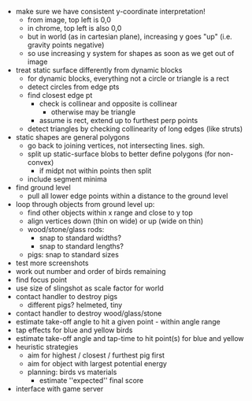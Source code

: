 
* make sure we have consistent y-coordinate interpretation!
  * from image, top left is 0,0
  * in chrome, top left is also 0,0
  * but in world (as in cartesian plane), increasing y goes "up" (i.e. gravity points negative)
  * so use increasing y system for shapes as soon as we get out of image
* treat static surface differently from dynamic blocks
  * for dynamic blocks, everything not a circle or triangle is a rect
  * detect circles from edge pts
  * find closest edge pt
    * check is collinear and opposite is collinear
      * otherwise may be triangle
    * assume is rect, extend up to furthest perp points
  * detect triangles by checking collinearity of long edges (like struts)
* static shapes are general polygons
  * go back to joining vertices, not intersecting lines. sigh.
  * split up static-surface blobs to better define polygons (for non-convex)
    * if midpt not within points then split
  * include segment minima
* find ground level
  * pull all lower edge points within a distance to the ground level
* loop through objects from ground level up:
  * find other objects within x range and close to y top
  * align vertices down (thin on wide) or up (wide on thin)
  * wood/stone/glass rods:
    * snap to standard widths?
    * snap to standard lengths?
  * pigs: snap to standard sizes
* test more screenshots
* work out number and order of birds remaining
* find focus point
* use size of slingshot as scale factor for world
* contact handler to destroy pigs
  * different pigs? helmeted, tiny
* contact handler to destroy wood/glass/stone
* estimate take-off angle to hit a given point - within angle range
* tap effects for blue and yellow birds
* estimate take-off angle and tap-time to hit point(s) for blue and yellow
* heuristic strategies
  * aim for highest / closest / furthest pig first
  * aim for object with largest potential energy
  * planning: birds vs materials
    * estimate ''expected'' final score
* interface with game server

